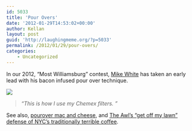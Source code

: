 ```yaml
---
id: 5033
title: 'Pour Overs'
date: '2012-01-29T14:53:02+00:00'
author: Kellan
layout: post
guid: 'http://laughingmeme.org/?p=5033'
permalink: /2012/01/29/pour-overs/
categories:
    - Uncategorized
---
```


In our 2012, “Most Williamsburg” contest, [Mike White](http://shotzombies.com/) has taken an early lead with his bacon infused pour over technique.

[![](http://distilleryimage9.instagram.com/17ccd8ac4a9111e1abb01231381b65e3_7.jpg)](http://instagr.am/p/l4g2Z/)

> *“This is how I use my Chemex filters. ”*

See also, [pourover mac and cheese](http://shotzombies.com/2012/01/29/video-kraft-kommons-pourover-macaroni-and-cheese-technique/), and [The Awl’s “get off my lawn” defense of NYC’s traditionally terrible coffee](http://www.theawl.com/2012/01/the-scourge-of-pour-over-coffee).